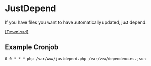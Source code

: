 # JustDepend

If you have files you want to have automatically updated, just depend.

[[Download]](https://raw.githubusercontent.com/hellshltd/JustDepend/master/justdepend.php)

## Example Cronjob

	0 0 * * * php /var/www/justdepend.php /var/www/dependencies.json
